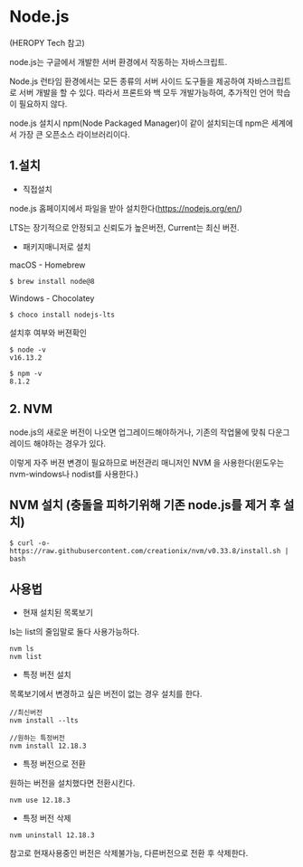 # Node.js
(HEROPY Tech 참고)

node.js는 구글에서 개발한 서버 환경에서 작동하는 자바스크립트.

Node.js 런타임 환경에서는 모든 종류의 서버 사이드 도구들을 제공하여 자바스크립트로 서버 개발을 할 수 있다.
따라서 프론트와 백 모두 개발가능하여, 추가적인 언어 학습이 필요하지 않다.

node.js 설치시 npm(Node Packaged Manager)이 같이 설치되는데 npm은 세계에서 가장 큰 오픈소스 라이브러리이다.

## 1.설치

- 직접설치

node.js 홈페이지에서 파일을 받아 설치한다(https://nodejs.org/en/)

LTS는 장기적으로 안정되고 신뢰도가 높은버전, Current는 최신 버전.

- 패키지매니저로 설치

macOS - Homebrew
```node
$ brew install node@8
```
Windows - Chocolatey

```node
$ choco install nodejs-lts
```
설치후 여부와 버젼확인
```node
$ node -v
v16.13.2

$ npm -v
8.1.2
```

## 2. NVM

node.js의 새로운 버전이 나오면 업그레이드해야하거나, 
기존의 작업물에 맞춰 다운그레이드 해야하는 경우가 있다.

이렇게 자주 버젼 변경이 필요하므로 버전관리 매니저인
NVM 을 사용한다(윈도우는 nvm-windows나 nodist를 사용한다.)

## NVM 설치 (충돌을 피하기위해 기존 node.js를 제거 후 설치)
``` node
$ curl -o- https://raw.githubusercontent.com/creationix/nvm/v0.33.8/install.sh | bash
```


## 사용법

- 현재 설치된 목록보기

ls는 list의 줄임말로 둘다 사용가능하다.

```node
nvm ls 
nvm list
```

- 특정 버전 설치

목록보기에서 변경하고 싶은 버전이 없는 경우 설치를 한다.
```node
//최신버전
nvm install --lts 

//원하는 특정버전
nvm install 12.18.3
```

- 특정 버전으로 전환

원하는 버전을 설치했다면 전환시킨다.
```node
nvm use 12.18.3
```

- 특정 버전 삭제

```node
nvm uninstall 12.18.3
```
참고로 현재사용중인 버전은 삭제불가능, 다른버전으로 전환 후 삭제한다.